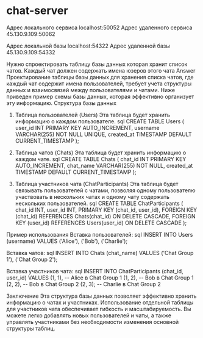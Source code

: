 # chat-server

Адрес локального сервиса localhost:50052
Адрес удаленного сервиса 45.130.9.109:50062

Адрес локальной базы localhost:54322
Адрес удаленной базы 45.130.9.109:54332


Нужно спроектировать таблицу базы данных которая хранит список чатов. Каждый чат должен содержать имена юзеров этого чата
Answer
Проектирование таблицы базы данных для хранения списка чатов, где каждый чат содержит имена пользователей, требует учета структуры данных и взаимосвязей между пользователями и чатами. Ниже приведен пример схемы базы данных, которая эффективно организует эту информацию.
Структура базы данных
1. Таблица пользователей (Users)
Эта таблица будет хранить информацию о каждом пользователе.
sql
CREATE TABLE Users (
    user_id INT PRIMARY KEY AUTO_INCREMENT,
    username VARCHAR(255) NOT NULL UNIQUE,
    created_at TIMESTAMP DEFAULT CURRENT_TIMESTAMP
);

2. Таблица чатов (Chats)
Эта таблица будет хранить информацию о каждом чате.
sql
CREATE TABLE Chats (
    chat_id INT PRIMARY KEY AUTO_INCREMENT,
    chat_name VARCHAR(255) NOT NULL,
    created_at TIMESTAMP DEFAULT CURRENT_TIMESTAMP
);

3. Таблица участников чата (ChatParticipants)
Эта таблица будет связывать пользователей с чатами, позволяя одному пользователю участвовать в нескольких чатах и одному чату содержать нескольких пользователей.
sql
CREATE TABLE ChatParticipants (
    chat_id INT,
    user_id INT,
    PRIMARY KEY (chat_id, user_id),
    FOREIGN KEY (chat_id) REFERENCES Chats(chat_id) ON DELETE CASCADE,
    FOREIGN KEY (user_id) REFERENCES Users(user_id) ON DELETE CASCADE
);

Пример использования
Вставка пользователей:
sql
INSERT INTO Users (username) VALUES ('Alice'), ('Bob'), ('Charlie');

Вставка чатов:
sql
INSERT INTO Chats (chat_name) VALUES ('Chat Group 1'), ('Chat Group 2');

Вставка участников чата:
sql
INSERT INTO ChatParticipants (chat_id, user_id) VALUES 
(1, 1),  -- Alice в Chat Group 1
(1, 2),  -- Bob в Chat Group 1
(2, 2),  -- Bob в Chat Group 2
(2, 3);  -- Charlie в Chat Group 2

Заключение
Эта структура базы данных позволяет эффективно хранить информацию о чатах и участниках. Использование отдельной таблицы для участников чата обеспечивает гибкость и масштабируемость. Вы можете легко добавлять новых пользователей и чаты, а также управлять участниками без необходимости изменения основной структуры таблиц.